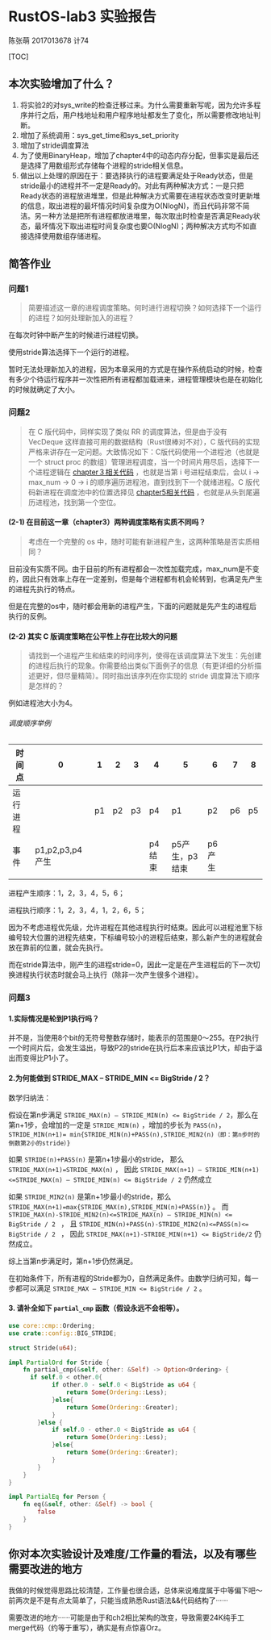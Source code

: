 # RustOS-lab3 实验报告

陈张萌 2017013678 计74

[TOC]

## 本次实验增加了什么？

1. 将实验2的对sys_write的检查迁移过来。为什么需要重新写呢，因为允许多程序并行之后，用户栈地址和用户程序地址都发生了变化，所以需要修改地址判断。
2. 增加了系统调用：sys_get_time和sys_set_priority
3. 增加了stride调度算法
4. 为了使用BinaryHeap，增加了chapter4中的动态内存分配，但事实是最后还是选择了用数组形式存储每个进程的stride相关信息。
5. 做出以上处理的原因在于：要选择执行的进程要满足处于Ready状态，但是stride最小的进程并不一定是Ready的。对此有两种解决方式：一是只把Ready状态的进程放进堆里，但是此种解决方式需要在进程状态改变时更新堆的信息，取出进程的最坏情况时间复杂度为O(NlogN)，而且代码非常不简洁。另一种方法是把所有进程都放进堆里，每次取出时检查是否满足Ready状态，最坏情况下取出进程时间复杂度也要O(NlogN)；两种解决方式均不如直接选择使用数组存储进程。

## 简答作业

### 问题1

> 简要描述这一章的进程调度策略。何时进行进程切换？如何选择下一个运行的进程？如何处理新加入的进程？

在每次时钟中断产生的时候进行进程切换。

使用stride算法选择下一个运行的进程。

暂时无法处理新加入的进程，因为本章采用的方式是在操作系统启动的时候，检查有多少个待运行程序并一次性把所有进程都加载进来，进程管理模块也是在初始化的时候就确定了大小。

### 问题2

> 在 C 版代码中，同样实现了类似 RR 的调度算法，但是由于没有 VecDeque 这样直接可用的数据结构（Rust很棒对不对），C 版代码的实现严格来讲存在一定问题。大致情况如下：C版代码使用一个进程池（也就是一个 struct proc 的数组）管理进程调度，当一个时间片用尽后，选择下一个进程逻辑在 [chapter３相关代码](https://github.com/DeathWish5/ucore-Tutorial/blob/ch3/kernel/proc.c#L60-L74) ，也就是当第 i 号进程结束后，会以 i -> max_num -> 0 -> i 的顺序遍历进程池，直到找到下一个就绪进程。C 版代码新进程在调度池中的位置选择见 [chapter5相关代码](https://github.com/DeathWish5/ucore-Tutorial/blob/ch5/kernel/proc.c#L90-L98) ，也就是从头到尾遍历进程池，找到第一个空位。

#### (2-1) 在目前这一章（chapter3）两种调度策略有实质不同吗？

> 考虑在一个完整的 os 中，随时可能有新进程产生，这两种策略是否实质相同？

目前没有实质不同。由于目前的所有进程都会一次性加载完成，max_num是不变的，因此只有效率上存在一定差别，但是每个进程都有机会轮转到，也满足先产生的进程先执行的特点。

但是在完整的os中，随时都会用新的进程产生，下面的问题就是先产生的进程后执行的反例。

#### (2-2) 其实 C 版调度策略在公平性上存在比较大的问题

> 请找到一个进程产生和结束的时间序列，使得在该调度算法下发生：先创建的进程后执行的现象。你需要给出类似下面例子的信息（有更详细的分析描述更好，但尽量精简）。同时指出该序列在你实现的 stride 调度算法下顺序是怎样的？

例如进程池大小为4。

###### 调度顺序举例

| 时间点   | 0               | 1    | 2    | 3    | 4      | 5              | 6      | 7    | 8    |
| -------- | --------------- | ---- | ---- | ---- | ------ | -------------- | ------ | ---- | ---- |
| 运行进程 |                 | p1   | p2   | p3   | p4     | p1             | p2     | p6   | p5   |
| 事件     | p1,p2,p3,p4产生 |      |      |      | p4结束 | p5产生，p3结束 | p6产生 |      |      |
|          |                 |      |      |      |        |                |        |      |      |

进程产生顺序：1，2，3，4，5，6；

进程执行顺序：1，2，3，4，1，2，6，5；

因为不考虑进程优先级，允许进程在其他进程执行时结束。因此可以进程池里下标编号较大位置的进程先结束，下标编号较小的进程后结束，那么新产生的进程就会放在靠前的位置，就会先执行。

而在stride算法中，刚产生的进程stride=0，因此一定是在产生进程后的下一次切换进程执行状态时就会马上执行（除非一次产生很多个进程）。

### 问题3

#### 1.实际情况是轮到P1执行吗？

并不是，当使用8个bit的无符号整数存储时，能表示的范围是0～255。在P2执行一个时间片后，会发生溢出，导致P2的stride在执行后本来应该比P1大，却由于溢出而变得比P1小了。

#### 2.为何能做到 STRIDE_MAX – STRIDE_MIN <= BigStride / 2？

数学归纳法：

假设在第n步满足 `STRIDE_MAX(n) – STRIDE_MIN(n) <= BigStride / 2`，那么在第n+1步，会增加的一定是 `STRIDE_MIN(n)` ，增加的步长为 `PASS(n)`， `STRIDE_MIN(n+1)= min{STRIDE_MIN(n)+PASS(n),STRIDE_MIN2(n)（即：第n步时的倒数第2小的stride）}` 

如果 `STRIDE(n)+PASS(n)` 是第n+1步最小的stride，
那么 `STRIDE_MAX(n+1)=STRIDE_MAX(n)`  ，
因此 ` STRIDE_MAX(n+1) – STRIDE_MIN(n+1) <=STRIDE_MAX(n) – STRIDE_MIN(n) <= BigStride / 2 ` 仍然成立

如果 `STRIDE_MIN2(n)` 是第n+1步最小的stride，那么 `STRIDE_MAX(n+1)=max{STRIDE_MAX(n),STRIDE_MIN(n)+PASS(n)}` 。
而 `STRIDE_MAX(n)-STRIDE_MIN2(n)<=STRIDE_MAX(n) – STRIDE_MIN(n) <= BigStride / 2 ` ，
且 `STRIDE_MIN(n)+PASS(n)-STRIDE_MIN2(n)<=PASS(n)<= BigStride / 2 ` ，
因此 `STRIDE_MAX(n+1)-STRIDE_MIN(n+1) <= BigStride/2`  仍然成立。

综上当第n步满足时，第n+1步仍然满足。

在初始条件下，所有进程的Stride都为0，自然满足条件。由数学归纳可知，每一步都可以满足 `STRIDE_MAX – STRIDE_MIN <= BigStride / 2` 。

#### 3. 请补全如下 `partial_cmp` 函数（假设永远不会相等）。

```rust
use core::cmp::Ordering;
use crate::config::BIG_STRIDE;

struct Stride(u64);

impl PartialOrd for Stride {
    fn partial_cmp(&self, other: &Self) -> Option<Ordering> {
      if self.0 < other.0{
            if other.0 - self.0 < BigStride as u64 {
                return Some(Ordering::Less);
            }else{
                return Some(Ordering::Greater);
            }
        }else {
            if self.0 - other.0 < BigStride as u64 {
                return Some(Ordering::Less);
            }else{
                return Some(Ordering::Greater);
            }
        }
    }
}

impl PartialEq for Person {
    fn eq(&self, other: &Self) -> bool {
        false
    }
}
```

## 你对本次实验设计及难度/工作量的看法，以及有哪些需要改进的地方

我做的时候觉得思路比较清楚，工作量也很合适，总体来说难度属于中等偏下吧～前两次是不是有点太简单了，只能当成熟悉Rust语法&&代码结构了······

需要改进的地方······可能是由于和ch2相比架构的改变，导致需要24K纯手工merge代码（约等于重写），确实是有点惊喜Orz。